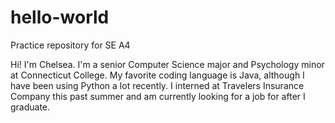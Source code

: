 # hello-world
Practice repository for SE A4

Hi! I'm Chelsea. I'm a senior Computer Science major and Psychology minor at Connecticut College. My favorite coding language is Java, although I have been using Python a lot recently. I interned at Travelers Insurance Company this past summer and am currently looking for a job for after I graduate.
